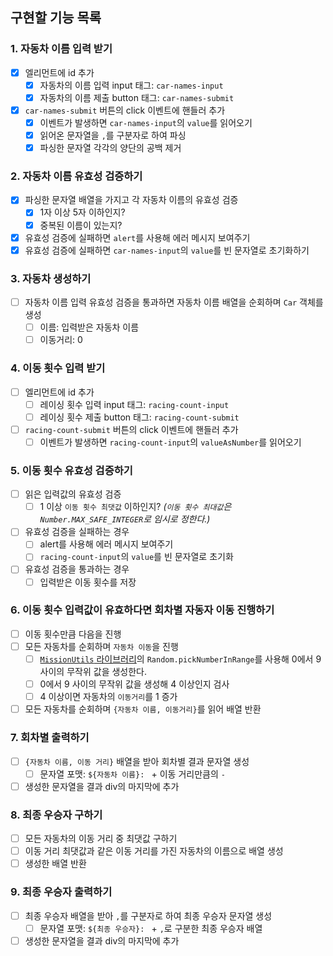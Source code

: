 ## 구현할 기능 목록

### 1. 자동차 이름 입력 받기

- [x] 엘리먼트에 id 추가
  - [x] 자동차의 이름 입력 input 태그: `car-names-input`
  - [x] 자동차의 이름 제출 button 태그: `car-names-submit`
- [x] `car-names-submit` 버튼의 click 이벤트에 핸들러 추가
  - [x] 이벤트가 발생하면 `car-names-input`의 `value`를 읽어오기
  - [x] 읽어온 문자열을 `,`를 구분자로 하여 파싱
  - [x] 파싱한 문자열 각각의 양단의 공백 제거

### 2. 자동차 이름 유효성 검증하기

- [x] 파싱한 문자열 배열을 가지고 각 자동차 이름의 유효성 검증
  - [x] 1자 이상 5자 이하인지?
  - [x] 중복된 이름이 있는지?
- [x] 유효성 검증에 실패하면 `alert`를 사용해 에러 메시지 보여주기
- [x] 유효성 검증에 실패하면 `car-names-input`의 `value`를 빈 문자열로 초기화하기

### 3. 자동차 생성하기

- [ ] 자동차 이름 입력 유효성 검증을 통과하면 자동차 이름 배열을 순회하며 `Car` 객체를 생성
  - [ ] 이름: 입력받은 자동차 이름
  - [ ] 이동거리: 0

### 4. 이동 횟수 입력 받기

- [ ] 엘리먼트에 id 추가
  - [ ] 레이싱 횟수 입력 input 태그: `racing-count-input`
  - [ ] 레이싱 횟수 제출 button 태그: `racing-count-submit`
- [ ] `racing-count-submit` 버튼의 click 이벤트에 핸들러 추가
  - [ ] 이벤트가 발생하면 `racing-count-input`의 `valueAsNumber`를 읽어오기

### 5. 이동 횟수 유효성 검증하기

- [ ] 읽은 입력값의 유효성 검증
  - [ ] 1 이상 `이동 횟수 최댓값` 이하인지? _(`이동 횟수 최대값`은 `Number.MAX_SAFE_INTEGER`로 임시로 정한다.)_
- [ ] 유효성 검증을 실패하는 경우
  - [ ] alert를 사용해 에러 메시지 보여주기
  - [ ] `racing-count-input`의 `value`를 빈 문자열로 초기화
- [ ] 유효성 검증을 통과하는 경우
  - [ ] 입력받은 이동 횟수를 저장

### 6. 이동 횟수 입력값이 유효하다면 회차별 자동자 이동 진행하기

- [ ] 이동 횟수만큼 다음을 진행
- [ ] 모든 자동차를 순회하며 `자동차 이동`을 진행
  - [ ] [`MissionUtils` 라이브러리](https://github.com/woowacourse-projects/javascript-mission-utils#mission-utils)의 `Random.pickNumberInRange`를 사용해 0에서 9 사이의 무작위 값을 생성한다.
  - [ ] 0에서 9 사이의 무작위 값을 생성해 4 이상인지 검사
  - [ ] 4 이상이면 자동차의 `이동거리`를 1 증가
- [ ] 모든 자동차를 순회하며 `{자동차 이름, 이동거리}`를 읽어 배열 반환

### 7. 회차별 출력하기

- [ ] `{자동차 이름, 이동 거리}` 배열을 받아 회차별 결과 문자열 생성
  - [ ] 문자열 포맷: `${자동차 이름}: ` + 이동 거리만큼의 `-`
- [ ] 생성한 문자열을 결과 div의 마지막에 추가

### 8. 최종 우승자 구하기

- [ ] 모든 자동차의 이동 거리 중 최댓값 구하기
- [ ] 이동 거리 최댓값과 같은 이동 거리를 가진 자동차의 이름으로 배열 생성
- [ ] 생성한 배열 반환

### 9. 최종 우승자 출력하기

- [ ] 최종 우승자 배열을 받아 `,`를 구분자로 하여 최종 우승자 문자열 생성
  - [ ] 문자열 포맷: `${최종 우승자}: ` + `,`로 구분한 최종 우승자 배열
- [ ] 생성한 문자열을 결과 div의 마지막에 추가
